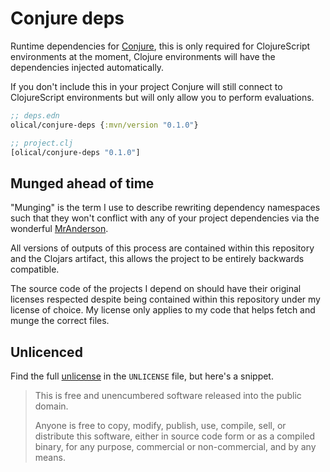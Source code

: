 # Conjure deps

Runtime dependencies for [Conjure][], this is only required for ClojureScript environments at the moment, Clojure environments will have the dependencies injected automatically.

If you don't include this in your project Conjure will still connect to ClojureScript environments but will only allow you to perform evaluations.

```clojure
;; deps.edn
olical/conjure-deps {:mvn/version "0.1.0"}

;; project.clj
[olical/conjure-deps "0.1.0"]
```

## Munged ahead of time

"Munging" is the term I use to describe rewriting dependency namespaces such that they won't conflict with any of your project dependencies via the wonderful [MrAnderson][].

All versions of outputs of this process are contained within this repository and the Clojars artifact, this allows the project to be entirely backwards compatible.

The source code of the projects I depend on should have their original licenses respected despite being contained within this repository under my license of choice. My license only applies to my code that helps fetch and munge the correct files.

## Unlicenced

Find the full [unlicense][] in the `UNLICENSE` file, but here's a snippet.

>This is free and unencumbered software released into the public domain.
>
>Anyone is free to copy, modify, publish, use, compile, sell, or distribute this software, either in source code form or as a compiled binary, for any purpose, commercial or non-commercial, and by any means.

[conjure]: https://github.com/Olical/conjure
[unlicense]: http://unlicense.org/
[mranderson]: https://github.com/benedekfazekas/mranderson
